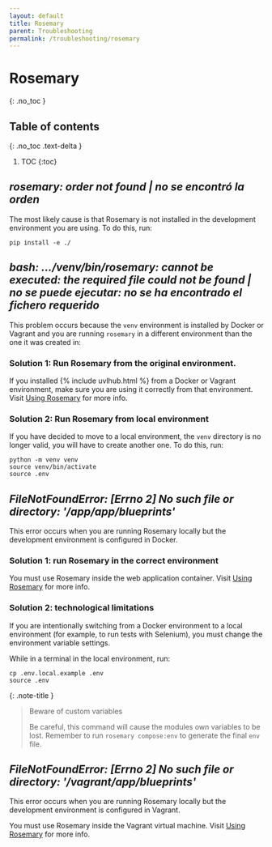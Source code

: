 ```yaml
---
layout: default
title: Rosemary
parent: Troubleshooting
permalink: /troubleshooting/rosemary
---
```


# Rosemary
{: .no_toc }

## Table of contents
{: .no_toc .text-delta }

1. TOC
{:toc}

## *rosemary: order not found | no se encontró la orden*

The most likely cause is that Rosemary is not installed in the development environment you are using. To do this, run:

```
pip install -e ./
```

## *bash: .../venv/bin/rosemary: cannot be executed: the required file could not be found | no se puede ejecutar: no se ha encontrado el fichero requerido*

This problem occurs because the `venv` environment is installed by Docker or Vagrant and you are running `rosemary` in a different environment than the one it was created in:

### Solution 1: Run Rosemary from the original environment.

If you installed {% include uvlhub.html %} from a Docker or Vagrant environment, make sure you are using it correctly from that environment. Visit [Using Rosemary]({{site.baseurl}}/rosemary/using_rosemary) for more info.

### Solution 2: Run Rosemary from local environment

If you have decided to move to a local environment, the `venv` directory is no longer valid, you will have to create another one. To do this, run:

```
python -m venv venv
source venv/bin/activate
source .env
```

## *FileNotFoundError: [Errno 2] No such file or directory: '/app/app/blueprints'*

This error occurs when you are running Rosemary locally but the development environment is configured in Docker.

### Solution 1: run Rosemary in the correct environment

You must use Rosemary inside the web application container. Visit [Using Rosemary]({{site.baseurl}}/rosemary/using_rosemary#using-rosemary-in-docker-environment) for more info.

### Solution 2: technological limitations

If you are intentionally switching from a Docker environment to a local environment (for example, to run tests with Selenium), you must change the environment variable settings.

While in a terminal in the local environment, run:

```
cp .env.local.example .env
source .env
```

{: .note-title }
> Beware of custom variables
>
> Be careful, this command will cause the modules own variables to be lost. Remember to run `rosemary compose:env` to generate the final `env` file.

## *FileNotFoundError: [Errno 2] No such file or directory: '/vagrant/app/blueprints'*

This error occurs when you are running Rosemary locally but the development environment is configured in Vagrant.

You must use Rosemary inside the Vagrant virtual machine. Visit [Using Rosemary]({{site.baseurl}}/rosemary/using_rosemary#using-rosemary-in-vagrant-environment) for more info.
